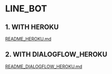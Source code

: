 # LINE_BOT



## 1. WITH HEROKU



[README_HEROKU.md](README_HEROKU.md)



## 2. WITH DIALOGFLOW_HEROKU

[README_DIALOGFLOW_HEROKU.md](./README_DIALOGFLOW_HEROKU.md)



